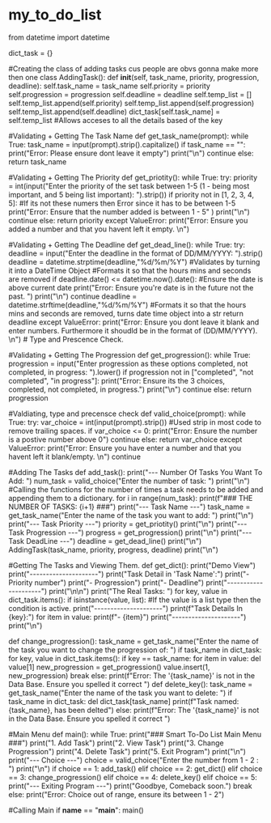﻿# my_to_do_list
from datetime import datetime

dict_task = {}

#Creating the class of adding tasks cus people are obvs gonna make more then one
class AddingTask():
	def __init__(self, task_name, priority, progression, deadline):
		self.task_name = task_name
		self.priority = priority
		self.progression = progression
		self.deadline = deadline
		self.temp_list = []
		self.temp_list.append(self.priority)
		self.temp_list.append(self.progression)
		self.temp_list.append(self.deadline)
		dict_task[self.task_name] = self.temp_list #Allows acceses to all the details based of the key

#Validating + Getting The Task Name
def get_task_name(prompt):
	while True:
		task_name = input(prompt).strip().capitalize()
		if task_name == "":
			print("Error: Please ensure dont leave it empty")
			print("\n")
			continue
		else:
			return task_name

#Validating + Getting The Priority
def get_priotity():
	while True:
		try:
			priority = int(input("Enter the priority of the set task between 1-5 (1 - being most important, and 5 being list important): ").strip())
			if priority not in [1, 2, 3, 4, 5]: #If its not these numers then Error since it has to be between 1-5
				print("Error: Ensure that the number added is between 1 - 5" )
				print("\n")
				continue
			else: 
				return priority
		except ValueError:
			print("Error: Ensure you added a number and that you havent left it empty. \n")

#Validating + Getting The Deadline
def get_dead_line():
	while True:
		try:
			deadline = input("Enter the deadline in the format of DD/MM/YYYY: ").strip()
			deadline = datetime.strptime(deadline,"%d/%m/%Y") #Validates by turning it into a DateTime Object
 #Formats it so that the hours mins and seconds are removed
			if deadline.date() <= datetime.now().date(): #Ensure the date is above current date
				print("Error: Ensure you're date is in the future not the past. ")
				print("\n")
				continue
			deadline = datetime.strftime(deadline,"%d/%m/%Y") #Formats it so that the hours mins and seconds are removed, turns date time object into a str
			return deadline
		except ValueError:
			print("Error: Ensure you dont leave it blank and enter numbers. Furthermore it shoudld be in the format of (DD/MM/YYYY). \n") # Type and Prescence Check.

#Validating + Getting The Progression
def get_progression():
	while True:
		progression = input("Enter progression as these options completed, not completed, in progress: ").lower()
		if progression not in ["completed", "not completed", "in progress"]:
			print("Error: Ensure its the 3 choices, completed, not completed, in progress.")
			print("\n")
			continue
		else:
			return progression

#Valdiating, type and precensce check
def valid_choice(prompt):
	while True:
		try:
			var_choice = int(input(prompt).strip()) #Used strip in most code to remove trailing spaces.
			if var_choice <= 0:
				print("Error: Ensure the number is a postive number above 0")
				continue
			else:
				return var_choice
		except ValueError:
			print("Error: Ensure you have enter a number and that you havent left it blank/empty. \n")
			continue

#Adding The Tasks
def add_task():
	print("--- Number Of Tasks You Want To Add: ") 
	num_task = valid_choice("Enter the number of task: ")
	print("\n")
	#Calling the functions for the number of times a task needs to be added and appending them to a dictionary.
	for i in range(num_task):
		print(f"###  THE NUMBER OF TASKS: {i+1} ###")
		print("--- Task Name ---")
		task_name = get_task_name("Enter the name of the task you want to add: ")
		print("\n")
		print("--- Task Priority ---")
		priority = get_priotity()
		print("\n")
		print("--- Task Progression ---")
		progress = get_progression()
		print("\n")
		print("--- Task DeadLine ---")
		deadline = get_dead_line()
		print("\n")
		AddingTask(task_name, priority, progress, deadline)
		print("\n")


#Getting The Tasks and Viewing Them.
def get_dict():
	print("Demo View")
	print("---------------------")
	print("Task Detail in 'Task Name':")
	print("- Priority number")
	print("- Progression")
	print("- Deadline")
	print("---------------------")
	print("\n\n")
	print("The Real Tasks: ")
	for key, value in dict_task.items():
				if isinstance(value, list): #If the value is a list type then the condition is active.
					print("---------------------")
					print(f"Task Details In {key}:")
					for item in value:
						print(f"- {item}")
					print("---------------------")
					print("\n")

def change_progression():
	task_name = get_task_name("Enter the name of the task you want to change the progression of: ")
	if task_name in dict_task:
		for key, value in dict_task.items():
			if key == task_name:
				for item in value:
					del value[1]
					new_progression =  get_progression()
					value.insert(1, new_progression)
					break
	else:
		print(f"Error: The '{task_name}' is not in the Data Base. Ensure you spelled it correct ")
def delete_key():
	task_name = get_task_name("Enter the name of the task you want to delete: ")
	if task_name in dict_task:
		del dict_task[task_name]
		print(f"Task named: {task_name}, has been delted")
	else:
		print(f"Error: The '{task_name}' is not in the Data Base. Ensure you spelled it correct ")

#Main Menu
def main():
	while True:
		print("### Smart To-Do List Main Menu ###")
		print("1. Add Task")
		print("2. View Task")
		print("3. Change Progression")
		print("4. Delete Task")
		print("5. Exit Program")
		print("\n")
		print("--- Choice ---")
		choice = valid_choice("Enter the number from 1 - 2 : ")
		print("\n")
		if choice == 1:
			add_task()
		elif choice == 2:
			get_dict()
		elif choice == 3:
			change_progression()
		elif choice == 4:
			delete_key()
		elif choice == 5:
			print("--- Exiting Program ---")
			print("Goodbye, Comeback soon.")
			break
		else:
			print("Error: Choice out of range, ensure its between 1 - 2")





#Calling Main
if __name__ == "__main__":
	main()
